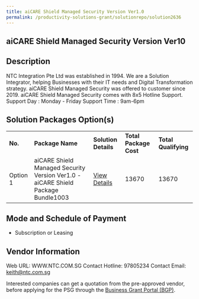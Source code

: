 ```yaml
---
title: aiCARE Shield Managed Security Version Ver1.0
permalink: /productivity-solutions-grant/solutionrepo/solution2636
---
```


## aiCARE Shield Managed Security Version Ver10

## Description

NTC Integration Pte Ltd was established in 1994. We are a Solution Integrator, helping Businesses with their IT needs and Digital Transformation strategy. aiCARE Shield Managed Security was offered to customer since 2019. 
aiCARE Shield Managed Security comes with 8x5 Hotline Support.
Support Day : Monday - Friday
Support Time : 9am-6pm

## Solution Packages Option(s)

<table>
<tr>
<td><b>No.</b></td>
<td><b>Package Name</b></td>
<td><b>Solution Details</b></td>
<td><b>Total Package Cost</b></td>
<td><b>Total Qualifying</b></td>
</tr>
<tr>
<td>Option 1</td>
<td>aiCARE Shield Managed Security Version Ver1.0 - aiCARE Shield Package Bundle1003</td>
<td><a href='https://www.gobusiness.gov.sg/images/psg/NTC_INTEGRATION_20200849_Desensitised_Annex_3_Part_5.pdf'>View Details</a></td>
<td>13670</td>
<td>13670</td>
</tr>
</table>

## Mode and Schedule of Payment

 - Subscription or Leasing

## Vendor Information

 Web URL: WWW.NTC.COM.SG 
Contact Hotline: 97805234 
Contact Email: keith@ntc.com.sg 


Interested companies can get a quotation from the pre-approved vendor, before applying for the PSG through the <a href='https://www.businessgrants.gov.sg/'>Business Grant Portal (BGP)</a>.
<script src="/jquery/resize-tables.js"></script>
